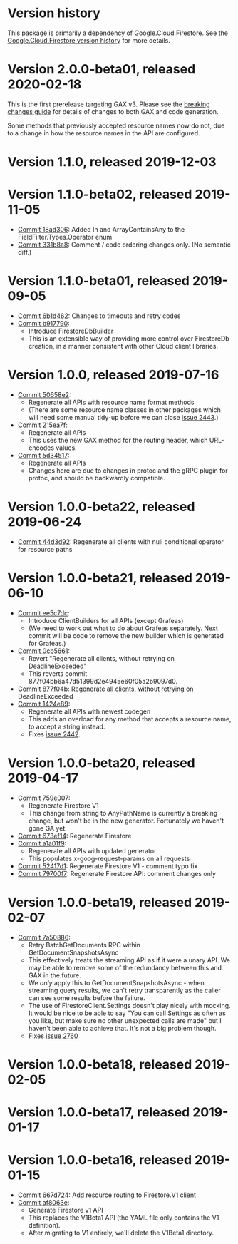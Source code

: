 # Version history

This package is primarily a dependency of Google.Cloud.Firestore. See the
[Google.Cloud.Firestore version history](https://googleapis.dev/dotnet/Google.Cloud.Firestore/latest/history.html)
for more details.

# Version 2.0.0-beta01, released 2020-02-18

This is the first prerelease targeting GAX v3. Please see the [breaking changes
guide](https://googleapis.github.io/google-cloud-dotnet/docs/guides/breaking-gax2.html)
for details of changes to both GAX and code generation.

Some methods that previously accepted resource names now do not, due
to a change in how the resource names in the API are configured.

# Version 1.1.0, released 2019-12-03

# Version 1.1.0-beta02, released 2019-11-05

- [Commit 18ad306](https://github.com/googleapis/google-cloud-dotnet/commit/18ad306): Added In and ArrayContainsAny to the FieldFilter.Types.Operator enum
- [Commit 331b8a8](https://github.com/googleapis/google-cloud-dotnet/commit/331b8a8): Comment / code ordering changes only. (No semantic diff.)

# Version 1.1.0-beta01, released 2019-09-05

- [Commit 6b1d462](https://github.com/googleapis/google-cloud-dotnet/commit/6b1d462): Changes to timeouts and retry codes
- [Commit b917790](https://github.com/googleapis/google-cloud-dotnet/commit/b917790):
  - Introduce FirestoreDbBuilder
  - This is an extensible way of providing more control over FirestoreDb creation, in a manner consistent with other Cloud client libraries.

# Version 1.0.0, released 2019-07-16

- [Commit 50658e2](https://github.com/googleapis/google-cloud-dotnet/commit/50658e2):
  - Regenerate all APIs with resource name format methods
  - (There are some resource name classes in other packages which will need some manual tidy-up before we can close [issue 2443](https://github.com/googleapis/google-cloud-dotnet/issues/2443).)
- [Commit 215ea7f](https://github.com/googleapis/google-cloud-dotnet/commit/215ea7f):
  - Regenerate all APIs
  - This uses the new GAX method for the routing header, which URL-encodes values.
- [Commit 5d34517](https://github.com/googleapis/google-cloud-dotnet/commit/5d34517):
  - Regenerate all APIs
  - Changes here are due to changes in protoc and the gRPC plugin for protoc, and should be backwardly compatible.

# Version 1.0.0-beta22, released 2019-06-24

- [Commit 44d3d92](https://github.com/googleapis/google-cloud-dotnet/commit/44d3d92): Regenerate all clients with null conditional operator for resource paths

# Version 1.0.0-beta21, released 2019-06-10

- [Commit ee5c7dc](https://github.com/googleapis/google-cloud-dotnet/commit/ee5c7dc):
  - Introduce ClientBuilders for all APIs (except Grafeas)
  - (We need to work out what to do about Grafeas separately. Next commit will be code to remove the new builder which is generated for Grafeas.)
- [Commit 0cb5661](https://github.com/googleapis/google-cloud-dotnet/commit/0cb5661):
  - Revert "Regenerate all clients, without retrying on DeadlineExceeded"
  - This reverts commit 877f04bb6a47d51399d2e4945e60f05a2b9097d0.
- [Commit 877f04b](https://github.com/googleapis/google-cloud-dotnet/commit/877f04b): Regenerate all clients, without retrying on DeadlineExceeded
- [Commit 1424e89](https://github.com/googleapis/google-cloud-dotnet/commit/1424e89):
  - Regenerate all APIs with newest codegen
  - This adds an overload for any method that accepts a resource name, to accept a string instead.
  - Fixes [issue 2442](https://github.com/googleapis/google-cloud-dotnet/issues/2442).

# Version 1.0.0-beta20, released 2019-04-17

- [Commit 759e007](https://github.com/googleapis/google-cloud-dotnet/commit/759e007):
  - Regenerate Firestore V1
  - This change from string to AnyPathName is currently a breaking change, but won't be in the new generator. Fortunately we haven't gone GA yet.
- [Commit 673ef14](https://github.com/googleapis/google-cloud-dotnet/commit/673ef14): Regenerate Firestore
- [Commit a1a01f9](https://github.com/googleapis/google-cloud-dotnet/commit/a1a01f9):
  - Regenerate all APIs with updated generator
  - This populates x-goog-request-params on all requests
- [Commit 52417d1](https://github.com/googleapis/google-cloud-dotnet/commit/52417d1): Regenerate Firestore V1 - comment typo fix
- [Commit 79700f7](https://github.com/googleapis/google-cloud-dotnet/commit/79700f7): Regenerate Firestore API: comment changes only

# Version 1.0.0-beta19, released 2019-02-07

- [Commit 7a50886](https://github.com/googleapis/google-cloud-dotnet/commit/7a50886):
  - Retry BatchGetDocuments RPC within GetDocumentSnapshotsAsync
  - This effectively treats the streaming API as if it were a unary API. We may be able to remove some of the redundancy between this and GAX in the future.
  - We *only* apply this to GetDocumentSnapshotsAsync - when streaming query results, we can't retry transparently as the caller can see some results before the failure.
  - The use of FirestoreClient.Settings doesn't play nicely with mocking. It would be nice to be able to say "You can call Settings as often as you like, but make sure no other unexpected calls are made" but I haven't been able to achieve that. It's not a big problem though.
  - Fixes [issue 2760](https://github.com/googleapis/google-cloud-dotnet/issues/2760)

# Version 1.0.0-beta18, released 2019-02-05


# Version 1.0.0-beta17, released 2019-01-17


# Version 1.0.0-beta16, released 2019-01-15

- [Commit 667d724](https://github.com/googleapis/google-cloud-dotnet/commit/667d724): Add resource routing to Firestore.V1 client
- [Commit af8063e](https://github.com/googleapis/google-cloud-dotnet/commit/af8063e):
  - Generate Firestore v1 API
  - This replaces the V1Beta1 API (the YAML file only contains the V1 definition).
  - After migrating to V1 entirely, we'll delete the V1Beta1 directory.

